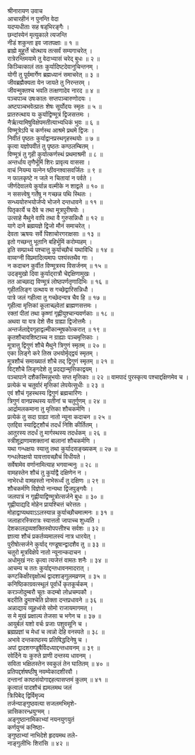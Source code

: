 श्रीनारायण उवाच  
आचारहीनं न पुनन्ति वेदा  
     यदप्यधीताः सह षड्‌भिरङ्‌गैः ।  
छन्दांस्येनं मृत्युकाले त्यजन्ति  
     नीडं शकुन्ता इव जातपक्षाः ॥ १ ॥  
ब्राह्मे मुहूर्त्ते चोत्थाय तत्सर्वं सम्यगाचरेत् ।  
रात्रेरन्तिमयामे तु वेदाभ्यासं चरेद्‌ बुधः ॥ २ ॥  
किञ्चित्कालं ततः कुर्यादिष्टदेवानुचिन्तनम् ।  
योगी तु पूर्वमार्गेण ब्रह्मध्यानं समाचरेत् ॥ ३ ॥  
जीवब्रह्मैक्यता येन जायते तु निरन्तरम् ।  
जीवन्मुक्तश्च भवति तत्क्षणादेव नारद ॥ ४ ॥  
पञ्चपञ्च उषःकालः सप्तपञ्चारुणोदयः ।  
अष्टपञ्चभवेत्प्रातः शेषः सूर्योदयः स्मृतः ॥ ५ ॥  
प्रातरुत्थाय यः कुर्याद्विण्मूत्रं द्विजसत्तमः ।  
नैर्ऋत्यामिषुविक्षेपमतीत्याभ्यधिकं भुवः ॥ ६ ॥  
विण्मूत्रेऽपि च कर्णस्थ आश्रमे प्रथमे द्विजः ।  
निवीतं पृष्ठतः कुर्याद्वानप्रस्थगृहस्थयोः ॥ ७ ॥  
कृत्वा यज्ञोपवीतं तु पृष्ठतः कण्ठलम्बितम् ।  
विण्मूत्रं तु गृही कुर्यात्कर्णस्थं प्रथमाश्रमी ॥ ८ ॥  
अन्तर्धाय तृणैर्भूमिं शिरः प्रावृत्य वाससा ।  
वाचं नियम्य यत्नेन ष्ठीवनश्वासवर्जितः ॥ ९ ॥  
न फालकृष्टे न जले न चितायां न पर्वते ।  
जीर्णदेवालये कुर्यान्न वल्मीके न शाद्वले ॥ १० ॥  
न ससत्त्वेषु गर्तेषु न गच्छन्न पथि स्थितः ।  
सन्ध्ययोरुभयोर्जप्ये भोजने दन्तधावने ॥ ११ ॥  
पितृकार्ये च दैवे च तथा मूत्रपुरीषयोः ।  
उत्साहे मैथुने वापि तथा वै गुरुसन्निधौ ॥ १२ ॥  
यागे दाने ब्रह्मयज्ञे द्विजो मौनं समाचरेत् ।  
देवता ऋषयः सर्वे पिशाचोरगराक्षसाः ॥ १३ ॥  
इतो गच्छन्तु भूतानि बहिर्भूमिं करोम्यहम् ।  
इति सम्प्रार्थ्य पश्चात्तु कुर्याच्छौचं यथाविधि ॥ १४ ॥  
वाय्वग्नी विप्रमादित्यमापः पश्यंस्तथैव गाः ।  
न कदाचन कुर्वीत विण्मूत्रस्य विसर्जनम् ॥ १५ ॥  
उदङ्‌मुखो दिवा कुर्याद्‌रात्रौ चेद्दक्षिणामुखः ।  
तत आच्छाद्य विण्मूत्रं लोष्ठपर्णतृणादिभिः ॥ १६ ॥  
गृहीतलिङ्‌ग उत्थाय स गच्छेद्वारिसन्निधौ ।  
पात्रे जलं गहीत्वा तु गच्छेदन्यत्र चैव हि ॥ १७ ॥  
गृहीत्वा मृत्तिकां कूलाच्छ्वेतां ब्राह्मणसत्तमः ।  
रक्तां पीतां तथा कृष्णां गृह्णीयुश्चान्यवर्णकाः ॥ १८ ॥  
अथवा या यत्र देशे सैव ग्राह्या द्विजोत्तमैः ।  
अन्तर्जलाद्देवगृहाद्वल्मीकान्मूषकोत्करात् ॥ १९ ॥  
कृतशौचावशिष्टाच्च न ग्राह्याः पञ्चमृत्तिकाः ।  
मूत्रात्तु द्विगुणं शौचे मैथुने त्रिगुणं स्मृतम् ॥ २० ॥  
एका लिङ्‌गे करे तिस्र उभयोर्मृद्द्वयं स्मृतम् ।  
मूत्रशौचं समाख्यातं शौचे तद्‌ द्विगुणं स्मृतम् ॥ २१ ॥  
विट्शौचे लिङ्‌गदेशे तु प्रदद्यान्मृत्तिकाद्वयम् ।  
पञ्चापाने दशैकस्मिन्नुभयोः सप्त मृत्तिकाः ॥ २२ ॥
वामपादं पुरस्कृत्य पश्चाद्दक्षिणमेव च ।  
प्रत्येकं च चतुर्वारं मृत्तिकां लेपयेत्सुधीः ॥ २३ ॥  
एवं शौचं गृहस्थस्य द्विगुणं ब्रह्मचारिणः ।  
त्रिगुणं वानप्रस्थस्य यतीनां च चतुर्गुणम् ॥ २४ ॥  
आर्द्रामलकमाना तु मृत्तिका शौचकर्मणि ।  
प्रत्येकं तु सदा ग्राह्या नातो न्यूना कदाचन ॥ २५ ॥  
एतद्दिवा स्याद्विट्शौचं तदर्धं निशि कीर्तितम् ।  
आतुरस्य तदर्धं तु मार्गस्थस्य तदर्धकम् ॥ २६ ॥  
स्त्रीशूद्राणामशक्तानां बालानां शौचकर्मणि ।  
यथा गन्धक्षयः स्यात्तु तथा कुर्यादसङ्ख्यकम् ॥ २७ ॥  
गन्धलेपक्षयो यावत्तावच्छौचं विधीयते ।  
सर्वेषामेव वर्णानामित्याह भगवान्मनुः ॥ २८ ॥  
वामहस्तेन शौचं तु कुर्याद्वै दक्षिणेन न ।  
नाभेरधो वामहस्तो नाभेरूर्ध्वं तु दक्षिणः ॥ २९ ॥  
शौचकर्मणि विज्ञेयो नान्यथा द्विजपुङ्‌गवैः ।  
जलपात्रं न गृह्णीयाद्विण्मूत्रोत्सर्जने बुधः ॥ ३० ॥  
गृह्णीयाद्यदि मोहेन प्रायश्चित्तं चरेत्ततः ।  
मोहाद्वाप्यथवाऽऽलस्यान्न कुर्याच्छौचमात्मनः ॥ ३१ ॥  
जलाहारस्त्रिरात्रः स्यात्ततो जापाच्च शुध्यति ।  
देशकालद्रव्यशक्तिस्वोपपत्तीश्च सर्वशः ॥ ३२ ॥  
ज्ञात्वा शौचं प्रकर्तव्यमालस्यं नात्र धारयेत् ।  
पुरीषोत्सर्जने कुर्याद्‌ गण्डूषान्द्वादशैव तु ॥ ३३ ॥  
चतुरो मूत्रविक्षेपे नातो न्यूनान्कदाचन ।  
अधोमुखं नरः कृत्वा त्यजेत्तं वामतः शनैः ॥ ३४ ॥  
आचम्य च ततः कुर्याद्दन्तधावनमादरात् ।  
कण्टकिक्षीरवृक्षोत्थं द्वादशाङ्‌गुलमव्रणम् ॥ ३५ ॥  
कनिष्ठिकाग्रवत्स्थूलं पूर्वार्धे कृतकूर्चकम् ।  
करञ्जोदुम्बरौ चूतः कदम्बो लोध्रचम्पकौ ।  
बदरीति द्रुमाश्चेति प्रोक्ता दन्तप्रधावने ॥ ३६ ॥  
अन्नाद्याय व्यूहध्वंसे सोमो राजायमागमत् ।  
स मे मुखं प्रक्षाल्य तेजसा च भगेन च ॥ ३७ ॥  
आयुर्बलं यशो वर्चः प्रजाः पशुवसूनि च ।  
ब्रह्मप्रज्ञां च मेधां च त्वन्नो देहि वनस्पते ॥ ३८ ॥  
अभावे दन्तकाष्ठस्य प्रतिषिद्धदिनेषु च ।  
अपां द्वादशगण्डूषैर्विदध्याद्दन्तधावनम् ॥ ३९ ॥  
रवेर्दिने यः कुरुते प्राणी दन्तस्य धावनम् ।  
सविता भक्षितस्तेन स्वकुलं तेन घातितम् ॥ ४० ॥  
प्रतिपद्दर्शषष्ठीषु नवम्येकादशीरवौ ।  
दन्तानां काष्ठसंयोगाद्दहत्यासप्तमं कुलम् ॥ ४१ ॥  
कृत्वालं पादशौचं ह्यमलमथ जलं  
     त्रिःपिबेद्‌ द्विर्विमृज्य  
तर्जन्याङ्‌गुष्ठवत्या सजलमभिमृशे-  
     न्नासिकारन्ध्रयुग्मम् ।  
अङ्‌गुष्ठानामिकाभ्यां नयनयुगयुतं  
     कर्णयुग्मं कनिष्ठा-  
ङ्‌गुष्ठाभ्यां नाभिदेशे हृदयमथ तले-  
     नाङ्‌गुलीभिः शिरांसि ॥ ४२ ॥
